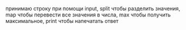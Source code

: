 принимаю строку при помощи input, split чтобы разделить значения, map чтобы перевести все значения в числа, max чтобы получить максимальное, print чтобы напечатать ответ
